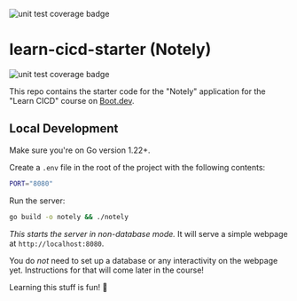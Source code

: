![unit test coverage badge](https://github.com/GarrettKucinski/learn-cicd-starter/actions/workflows/ci.yml/badge.svg)

# learn-cicd-starter (Notely)

![unit test coverage badge](https://github.com/GarrettKucinski/learn-cicd-starter/actions/workflows/ci.yml/badge.svg)

This repo contains the starter code for the "Notely" application for the "Learn CICD" course on [Boot.dev](https://boot.dev).

## Local Development

Make sure you're on Go version 1.22+.

Create a `.env` file in the root of the project with the following contents:

```bash
PORT="8080"
```

Run the server:

```bash
go build -o notely && ./notely
```

*This starts the server in non-database mode.* It will serve a simple webpage at `http://localhost:8080`.

You do *not* need to set up a database or any interactivity on the webpage yet. Instructions for that will come later in the course!

Learning this stuff is fun! 🚀
```
